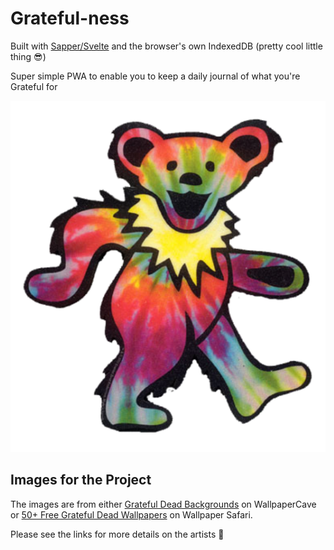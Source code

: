 # Grateful-ness

Built with [Sapper/Svelte](https://github.com/sveltejs/sapper) and the browser's own IndexedDB (pretty cool little thing :sunglasses:)

Super simple PWA to enable you to keep a daily journal of what you're Grateful for

![dancing bear](https://github.com/Banjerr/Grateful-ness/blob/master/static/dancing-bear.png)

## Images for the Project 

The images are from either [Grateful Dead Backgrounds](https://wallpapercave.com/grateful-dead-backgrounds) on WallpaperCave or [50+ Free Grateful Dead Wallpapers](https://wallpapersafari.com/free-grateful-dead-wallpaper/) on Wallpaper Safari.

Please see the links for more details on the artists :art: